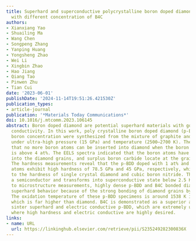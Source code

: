 ```yaml
---
title: Superhard and superconductive polycrystalline boron doped diamond synthesized
  with different concentration of B4C
authors:
- Xianxiang Yao
- Shuailing Ma
- Wang Chen
- Songpeng Zhang
- Yanping Huang
- Yongsheng Zhao
- Wei Li
- Xingbin Zhao
- Hao Jiang
- Qiang Tao
- Pinwen Zhu
- Tian Cui
date: '2023-06-01'
publishDate: '2024-11-14T19:51:26.421530Z'
publication_types:
- article-journal
publication: '*Materials Today Communications*'
doi: 10.1016/j.mtcomm.2023.106145
abstract: Boron doped diamond are potential superhard materials with good electric
  conductivity. In this work, poly­ crystalline boron doped diamond (p-BDD) with different
  boron concentration were synthesized from the mixture of graphite and boron carbide
  under ultra-high pressure (15 GPa) and temperature (2500–2700 K). The results indicate
  that no more boron atoms can be inserted into diamond when the boron concentration
  is above 4 at%. The EELS spectra indicated that the boron atoms have been doped
  into the diamond grains, and surplus boron carbide locate at the grain boundary.
  The hardness measurements reveal that the p-BDD doped with 1 at% and 23 at% boron
  atoms exhibit high hardness of 78.5 GPa and 45 GPa, respectively, which is equivalent
  to the hardness of single crystal diamond and cubic boron nitride. The p-BDD is
  a semiconductor and transforms into superconductive state below 2.5 K. According
  to microstructure measurements, highly dense p-BDD and B4C bonded diamond exhibit
  superhard behavior because of the strong bonding of diamond grains by B4C additives.
  The oxidation temperature of these p-BDD specimens is around 1538 K in the air,
  which is far higher than diamond. B4C is demonstrated as a superior additive to
  sinter superhard and electric conductive p-BDD, which are extremely useful in areas
  where high hardness and electric conductive are highly desired.
links:
- name: URL
  url: https://linkinghub.elsevier.com/retrieve/pii/S235249282300836X
---
```

